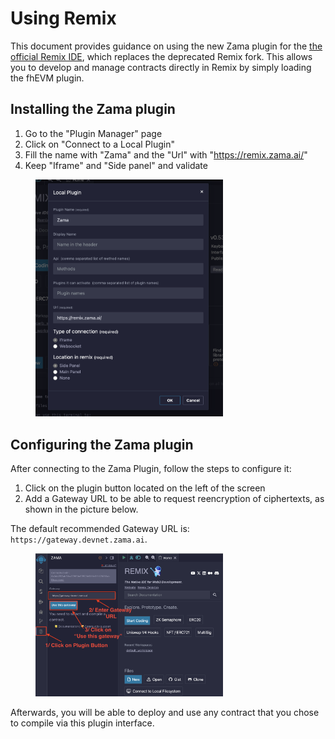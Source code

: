 # Using Remix
This document provides guidance on using the new Zama plugin for the [the official Remix IDE](https://remix.ethereum.org), which replaces the deprecated Remix fork. This allows you to develop and manage contracts directly in Remix by simply loading the fhEVM plugin.

## Installing the Zama plugin

1. Go to the "Plugin Manager" page
2. Click on "Connect to a Local Plugin"
3. Fill the name with "Zama" and the "Url" with "https://remix.zama.ai/"
4. Keep "Iframe" and "Side panel" and validate

<figure><img src="../../.gitbook/assets/remixide.png" alt="How to install Remix IDE plugin" width="300"><figcaption>
</figcaption></figure>

## Configuring the Zama plugin
After connecting to the Zama Plugin, follow the steps to configure it:

 1. Click on the plugin button located on the left of the screen
 2. Add a Gateway URL to be able to request reencryption of ciphertexts, as shown in the picture below. 

The default recommended Gateway URL is: `https://gateway.devnet.zama.ai`.

<figure><img src="../../.gitbook/assets/useGateway.png" alt="How to install Remix IDE plugin" width="300"><figcaption>
</figcaption></figure>

Afterwards, you will be able to deploy and use any contract that you chose to compile via this plugin interface.
